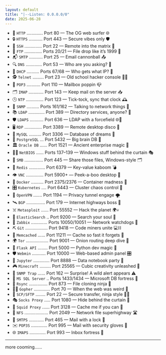 ```yaml
---
layout: default
title: "|--Listen: 0.0.0.0/0"
date: 2025-06-28
---
```


- 🚪 `HTTP` ............. Port 80 — The OG web surfer 🌐  
- 🔒 `HTTPS` ........... Port 443 — Secure vibes only 🛡️  
- 🔐 `SSH` .............. Port 22 — Remote into the matrix 🧬  
- 📡 `FTP` .............. Ports 20/21 — File drop like it’s 1999 💾  
- 📬 `SMTP` ........... Port 25 — Email cannonball 📤  
- 🔍 `DNS` ............. Port 53 — Who are you asking? 📛  
- 🤖 `DHCP` .......... Ports 67/68 — Who gets what IP? 🎲  
- 🕵️ `Telnet` ......... Port 23 — Old school hacker console 🧑‍💻  
- 🧾 `POP3` ........... Port 110 — Mailbox poppin 📪  
- 🗂️ `IMAP` ............ Port 143 — Keep mail on the server 📥  
- 🕓 `NTP` .............. Port 123 — Tick-tock, sync that clock 🕰️  
- 💬 `SNMP` .......... Ports 161/162 — Talking to network things 🤝  
- 📚 `LDAP` ............. Port 389 — Directory services, anyone? 📇  
- 🛡️ `LDAPS` ........... Port 636 — LDAP with a forcefield 🌐🧱  
- 🖥️ `RDP` .............. Port 3389 — Remote desktop disco 🪩  
- 🧪 `MySQL` .......... Port 3306 — Database of dreams 💭  
- 🦖 `PostgreSQL` ... Port 5432 — Big brain DB 🧠  
- 🏛️ `Oracle DB` ...... Port 1521 — Ancient enterprise magic 🏺  
- 🕵️‍♀️ `NetBIOS` ...... Ports 137–139 — Windows stuff behind the curtain 🎭  
- 🧰 `SMB` ............... Port 445 — Share those files, Windows-style 🗂️  
- 🧨 `Redis` ............. Port 6379 — Key-value kaboom 💣  
- 👁️ `VNC` .............. Port 5900+ — Peek-a-boo desktop 👀  
- 🐳 `Docker` .......... Port 2375/2376 — Container madness 🍱  
- 🎛️ `Kubernetes` .... Port 6443 — Cluster chaos control 🧩  
- 🔗 `OpenVPN` ....... Port 1194 — Privacy tunnel engage 🌪️  
- 🛰️ `BGP` ............... Port 179 — Internet highways boss 🚦  
- ☠️ `Metasploit` ...... Port 55552 — Hack the planet 🌍💀  
- 🧪 `ElasticSearch` .. Port 9200 — Search your soul 🔎  
- 🔧 `Zabbix` ............. Ports 10050/10051 — Network watchdogs 🐶  
- ⛏️ `Git` .................. Port 9418 — Code miners unite 💻⛓️  
- 🧠 `Memcached` ...... Port 11211 — Cache so fast it forgets 🧊  
- 🌍 `Tor` .................. Port 9001 — Onion routing deep dive 🧅  
- 🔮 `Flask API` ........ Port 5000 — Python dev magic 🧪  
- 🛡️ `Webmin` ........... Port 10000 — Web-based admin panel 🎛️  
- 🦄 `Jupyter` ............. Port 8888 — Data notebook party 📓  
- 🎮 `Minecraft` ......... Port 25565 — Cubic creativity unleashed 🧱  
- 🐍 `SNMP Trap` ...... Port 162 — Surprise! A wild alert appears ⚠️  
- 🧬 `MS SQL Server` .. Ports 1433/1434 — Microsoft DB fortress 🏰  
- 🔄 `Rsync` ............... Port 873 — File cloning ninja 🥷  
- 🧑‍🔬 `Gopher` ............. Port 70 — When the web was weird 🦡  
- 🧊 `SCP/SFTP` ........ Port 22 — Secure transfer, ninja style 🐱‍👤  
- 🎭 `Socks Proxy` ..... Port 1080 — Hide behind the curtain 🎪  
- 🔄 `Squid Proxy` ...... Port 3128 — Cache me if you can 🐙  
- 🧿 `NFS` ................... Port 2049 — Network file superhighway 🛣️  
- 🔐 `SMTPS` ............ Port 465 — Mail with a lock 🔏  
- ✉️ `POP3S` ............. Port 995 — Mail with security gloves 🧤  
- 🌐 `IMAPS` ............. Port 993 — Inbox fortress 🏰  

---
more cooming......
